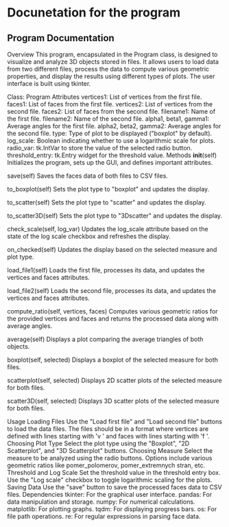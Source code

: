 # Docunetation for the program

## Program Documentation
Overview
This program, encapsulated in the Program class, is designed to visualize and analyze 3D objects stored in files. It allows users to load data from two different files, process the data to compute various geometric properties, and display the results using different types of plots. The user interface is built using tkinter.

Class: Program
Attributes
vertices1: List of vertices from the first file.
faces1: List of faces from the first file.
vertices2: List of vertices from the second file.
faces2: List of faces from the second file.
filename1: Name of the first file.
filename2: Name of the second file.
alpha1, beta1, gamma1: Average angles for the first file.
alpha2, beta2, gamma2: Average angles for the second file.
type: Type of plot to be displayed ("boxplot" by default).
log_scale: Boolean indicating whether to use a logarithmic scale for plots.
radio_var: tk.IntVar to store the value of the selected radio button.
threshold_entry: tk.Entry widget for the threshold value.
Methods
__init__(self)
Initializes the program, sets up the GUI, and defines important attributes.

save(self)
Saves the faces data of both files to CSV files.

to_boxplot(self)
Sets the plot type to "boxplot" and updates the display.

to_scatter(self)
Sets the plot type to "scatter" and updates the display.

to_scatter3D(self)
Sets the plot type to "3Dscatter" and updates the display.

check_scale(self, log_var)
Updates the log_scale attribute based on the state of the log scale checkbox and refreshes the display.

on_checked(self)
Updates the display based on the selected measure and plot type.

load_file1(self)
Loads the first file, processes its data, and updates the vertices and faces attributes.

load_file2(self)
Loads the second file, processes its data, and updates the vertices and faces attributes.

compute_ratio(self, vertices, faces)
Computes various geometric ratios for the provided vertices and faces and returns the processed data along with average angles.

average(self)
Displays a plot comparing the average triangles of both objects.

boxplot(self, selected)
Displays a boxplot of the selected measure for both files.

scatterplot(self, selected)
Displays 2D scatter plots of the selected measure for both files.

scatter3D(self, selected)
Displays 3D scatter plots of the selected measure for both files.

Usage
Loading Files
Use the "Load first file" and "Load second file" buttons to load the data files. The files should be in a format where vertices are defined with lines starting with 'v ' and faces with lines starting with 'f '.
Choosing Plot Type
Select the plot type using the "Boxplot", "2D Scatterplot", and "3D Scatterplot" buttons.
Choosing Measure
Select the measure to be analyzed using the radio buttons. Options include various geometric ratios like pomer_polomerov, pomer_extremnych stran, etc.
Threshold and Log Scale
Set the threshold value in the threshold entry box.
Use the "Log scale" checkbox to toggle logarithmic scaling for the plots.
Saving Data
Use the "save" button to save the processed faces data to CSV files.
Dependencies
tkinter: For the graphical user interface.
pandas: For data manipulation and storage.
numpy: For numerical calculations.
matplotlib: For plotting graphs.
tqdm: For displaying progress bars.
os: For file path operations.
re: For regular expressions in parsing face data.
